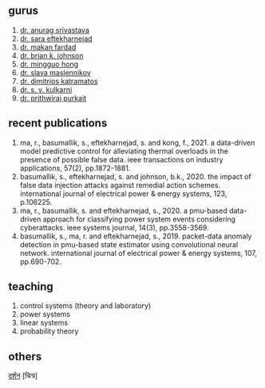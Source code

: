 ## gurus

1. [dr. anurag srivastava](https://scholar.google.com/citations?user=_GtNYPMAAAAJ&hl=en)
2. [dr. sara eftekharnejad](https://scholar.google.com/citations?user=aX8tcT4AAAAJ&hl=en&oi=ao)
3. [dr. makan fardad](https://scholar.google.com/citations?user=jWb94BoAAAAJ&hl=en&oi=ao)
4. [dr. brian k. johnson](https://scholar.google.com/citations?user=sQu2RykAAAAJ&hl=en&oi=ao)
5. [dr. mingguo hong](https://scholar.google.com/citations?user=BOSWyvUAAAAJ&hl=en&oi=ao)
6. [dr. slava maslennikov](https://scholar.google.com/citations?user=dxIKNi0AAAAJ&hl=en&oi=ao)
7. [dr. dimitrios katramatos](https://www.bnl.gov/staff/Dkatramatos)
8. [dr. s. v. kulkarni](https://scholar.google.com/citations?user=udLCYSQAAAAJ&hl=en&oi=ao)
9. [dr. prithwiraj purkait](https://scholar.google.com/citations?user=CaYdey0AAAAJ&hl=en&oi=ao)

## recent publications

1. ma, r., basumallik, s., eftekharnejad, s. and kong, f., 2021. a data-driven model predictive control for alleviating thermal overloads in the presence of possible false data. ieee transactions on industry applications, 57(2), pp.1872-1881.
2. basumallik, s., eftekharnejad, s. and johnson, b.k., 2020. the impact of false data injection attacks against remedial action schemes. international journal of electrical power & energy systems, 123, p.106225.
3. ma, r., basumallik, s. and eftekharnejad, s., 2020. a pmu-based data-driven approach for classifying power system events considering cyberattacks. ieee systems journal, 14(3), pp.3558-3569.
4. basumallik, s., ma, r. and eftekharnejad, s., 2019. packet-data anomaly detection in pmu-based state estimator using convolutional neural network. international journal of electrical power & energy systems, 107, pp.690-702.

## teaching

1. control systems (theory and laboratory)
2. power systems
3. linear systems
4. probability theory

## others
[दर्शन](philosophy.MD) [चित्र]
